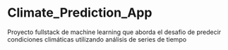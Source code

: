# Climate_Prediction_App
Proyecto fullstack de machine learning que aborda el desafio de predecir condiciones climáticas utilizando análisis de series de tiempo
